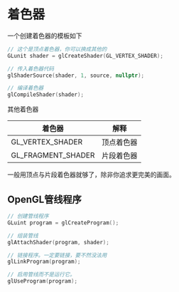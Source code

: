 # 着色器

一个创建着色器的模板如下

```cpp
// 这个是顶点着色器，你可以换成其他的
GLunit shader = glCreateShader(GL_VERTEX_SHADER);

// 传入着色器代码
glShaderSource(shader, 1, source, nullptr);

// 编译着色器
glCompileShader(shader);
```

其他着色器

|着色器|解释|
|-|-|
|GL_VERTEX_SHADER|顶点着色器|
|GL_FRAGMENT_SHADER|片段着色器|

一般用顶点与片段着色器就够了，除非你追求更完美的画面。

## OpenGL管线程序

```cpp
// 创建管线程序
GLuint program = glCreateProgram();

// 组装管线
glAttachShader(program, shader);

// 链接程序。一定要链接，要不然没法用
glLinkProgram(program);

// 启用管线而不是运行它。
glUseProgram(program);
```
